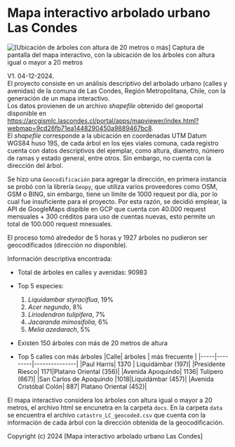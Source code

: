 # Mapa interactivo arbolado urbano Las Condes

![[Ubicación de árboles con altura de 20 metros o más]](https://github.com/user-attachments/assets/470f6de4-19b7-4ecc-adec-a792952051e6)
Captura de pantalla del mapa interactivo, con la ubicación de los árboles con altura igual o mayor a 20 metros

V1. 04-12-2024.  
El proyecto consiste en un análisis descriptivo del arbolado urbano (calles y avenidas) de la comuna de Las Condes, Región Metropolitana, Chile, con la generación de un mapa interactivo.  
Los datos provienen de un archivo _shapefile_ obtenido del geoportal disponible en https://arcgismlc.lascondes.cl/portal/apps/mapviewer/index.html?webmap=9cd26fb71ea1448290450a9889467bc8.  
El _shapefile_ corresponde a la ubicación en coordenadas UTM Datum WGS84 huso 19S, de cada árbol en los ejes viales comuna, cada registro cuenta con datos descriptivos del ejemplar, como altura, diametro, número de ramas y estado general, entre otros. Sin embargo, no cuenta con la dirección del árbol.  

Se hizo una `Geocodificación` para agregar la dirección, en primera instancia se probó con la librería `Geopy`, que utiliza varios proveedores como OSM, GSM o BING, sin embargo, tiene un límite de 1000 request por día, por lo cual fue insuficiente para el proyecto. Por esta razón, se decidió emplear, la API de GoogleMaps dispible en GCP que cuenta con 40.000 request mensuales + 300 créditos para uso de cuentas nuevas, esto permite un total de 100.000 request mnesuales.  

El proceso tomó alrededor de 5 horas y 1927 árboles no pudieron ser geocodificados (dirección no disponible).

Información descriptiva encontrada:
* Total de árboles en calles y avenidas: 90983
* Top 5 especies:
  1. *Liquidambar styraciflua*, 19%
  2. *Acer negundo*, 8%
  3. *Liriodendron tulipifera*, 7%
  4. *Jacaranda mimosifolia*, 6%
  5. *Melia azedarach*, 5%
* Existen 150 árboles con más de 20 metros de altura  

* Top 5 calles con más árboles
  |Calle| árboles | más frecuente |
  |-----|---------|---------------|
  |Paul Harris| 1370 | Liquidámbar (197)|
  |Presidente Riesco|	1171|Platano Oriental	(356)|
  |Avenida Apoquindo|	1136|	Tulipero	(667)|
  |San Carlos de Apoquindo |1018|Liquidámbar	(457)|
  |Avenida Cristóbal Colón|	887|	Platano Oriental	(452)|  

El mapa interactivo considera los árboles con altura igual o mayor a 20 metros, el archivo html se encunetra en la carpeta `docs`. En la carpeta `data` se encuentra el archivo `catastro_LC_geocoded.csv` que cuenta con la información de cada árbol con la dirección obtenida de la geocodificación.

Copyright (c) 2024 [Mapa interactivo arbolado urbano Las Condes]


